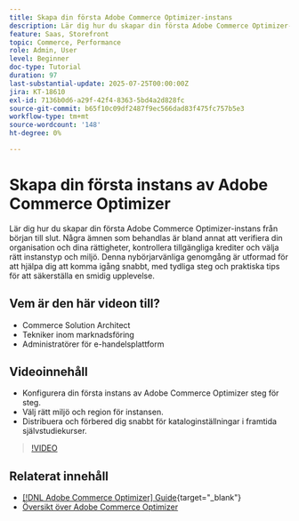 ```yaml
---
title: Skapa din första Adobe Commerce Optimizer-instans
description: Lär dig hur du skapar din första Adobe Commerce Optimizer-instans med den här stegvisa självstudiekursen.
feature: Saas, Storefront
topic: Commerce, Performance
role: Admin, User
level: Beginner
doc-type: Tutorial
duration: 97
last-substantial-update: 2025-07-25T00:00:00Z
jira: KT-18610
exl-id: 7136b0d6-a29f-42f4-8363-5bd4a2d828fc
source-git-commit: b65f10c09df2487f9ec566dad83f475fc757b5e3
workflow-type: tm+mt
source-wordcount: '148'
ht-degree: 0%

---
```


# Skapa din första instans av Adobe Commerce Optimizer

Lär dig hur du skapar din första Adobe Commerce Optimizer-instans från början till slut. Några ämnen som behandlas är bland annat att verifiera din organisation och dina rättigheter, kontrollera tillgängliga krediter och välja rätt instanstyp och miljö. Denna nybörjarvänliga genomgång är utformad för att hjälpa dig att komma igång snabbt, med tydliga steg och praktiska tips för att säkerställa en smidig upplevelse.

## Vem är den här videon till?

* Commerce Solution Architect
* Tekniker inom marknadsföring
* Administratörer för e-handelsplattform

## Videoinnehåll

* Konfigurera din första instans av Adobe Commerce Optimizer steg för steg.
* Välj rätt miljö och region för instansen.
* Distribuera och förbered dig snabbt för kataloginställningar i framtida självstudiekurser.

>[!VIDEO](https://video.tv.adobe.com/v/3469882?learn=on&enablevpops&captions=swe)

## Relaterat innehåll

* [[!DNL Adobe Commerce Optimizer] Guide](https://experienceleague.adobe.com/sv/docs/commerce/optimizer/overview){target="_blank"}
* [Översikt över Adobe Commerce Optimizer](https://experienceleague.adobe.com/sv/docs/commerce-learn/tutorials/adobe-commerce-optimizer/overview)
